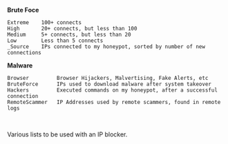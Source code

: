 **Brute Foce**

    Extreme    100+ connects  
    High       20+ connects, but less than 100  
    Medium     5+ connects, but less than 20  
    Low        Less than 5 connects  
    _Source    IPs connected to my honeypot, sorted by number of new connections  


**Malware**

    Browser         Browser Hijackers, Malvertising, Fake Alerts, etc  
    BruteForce      IPs used to download malware after system takeover
    Hackers         Executed commands on my honeypot, after a successful connection  
    RemoteScammer   IP Addresses used by remote scammers, found in remote logs

<br />  

Various lists to be used with an IP blocker.
